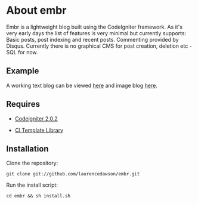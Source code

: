 # About embr

Embr is a lightweight blog built using the CodeIgniter framework. As it's very early days the list of features is very minimal but currently supports: Basic posts, post indexing and recent posts. Commenting provided by Disqus. Currently there is no graphical CMS for post creation, deletion etc - SQL for now.

## Example

A working text blog can be viewed [here](http://blog.laurencedawson.com/) and image blog [here](http://images.laurencedawson.com/).

## Requires

* [Codeigniter 2.0.2](http://codeigniter.com/download_files/reactor/CodeIgniter_2.0.2.zip)

* [CI Template Library](http://williamsconcepts.com/ci/codeigniter/libraries/template/)

## Installation

Clone the repository:

	git clone git://github.com/laurencedawson/embr.git

Run the install script:

	cd embr && sh install.sh